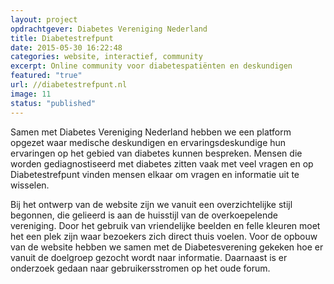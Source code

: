 ```yaml
---
layout: project
opdrachtgever: Diabetes Vereniging Nederland
title: Diabetestrefpunt
date: 2015-05-30 16:22:48
categories: website, interactief, community
excerpt: Online community voor diabetespatiënten en deskundigen
featured: "true"
url: //diabetestrefpunt.nl
image: 11
status: "published"
---
```

Samen met Diabetes Vereniging Nederland hebben we een platform opgezet waar medische deskundigen en ervaringsdeskundige hun ervaringen op het gebied van diabetes kunnen bespreken. Mensen die worden gediagnostiseerd met diabetes zitten vaak met veel vragen en op Diabetestrefpunt vinden mensen elkaar om vragen en informatie uit te wisselen.

Bij het ontwerp van de website zijn we vanuit een overzichtelijke stijl begonnen, die gelieerd is aan de huisstijl van de overkoepelende vereniging. Door het gebruik van vriendelijke beelden en felle kleuren moet het een plek zijn waar bezoekers zich direct thuis voelen. Voor de opbouw van de website hebben we samen met de Diabetesverening gekeken hoe er vanuit de doelgroep gezocht wordt naar informatie. Daarnaast is er onderzoek gedaan naar gebruikersstromen op het oude forum.
